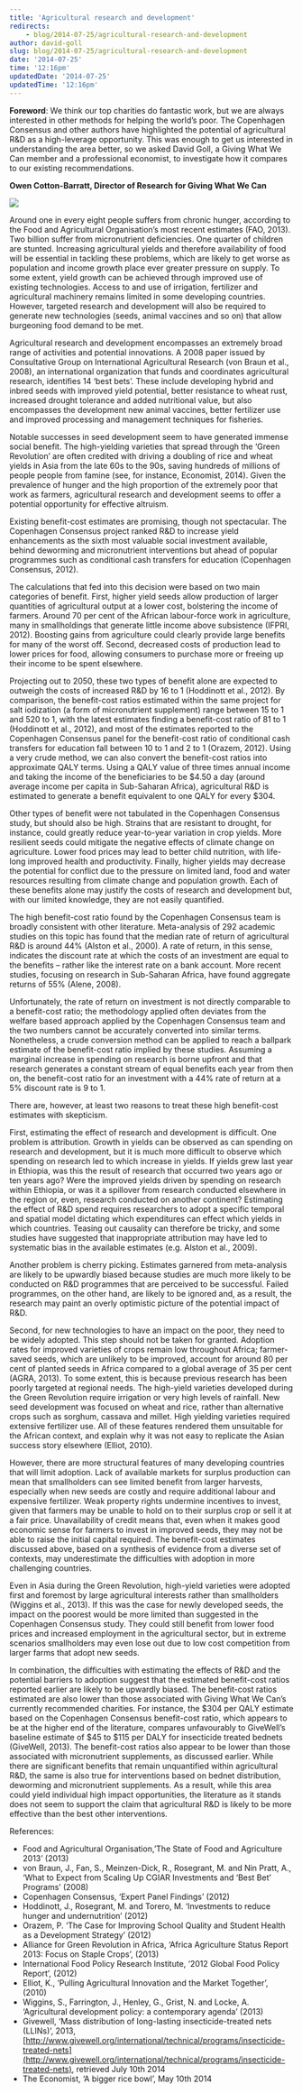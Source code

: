 ```yaml
---
title: 'Agricultural research and development'
redirects:
    - blog/2014-07-25/agricultural-research-and-development
author: david-goll
slug: blog/2014-07-25/agricultural-research-and-development
date: '2014-07-25'
time: '12:16pm'
updatedDate: '2014-07-25'
updatedTime: '12:16pm'
---
```

**Foreword**: We think our top charities do fantastic work, but we are always interested in other methods for helping the world’s poor. The Copenhagen Consensus and other authors have highlighted the potential of agricultural R&D as a high-leverage opportunity. This was enough to get us interested in understanding the area better, so we asked David Goll, a Giving What We Can member and a professional economist, to investigate how it compares to our existing recommendations.

**Owen Cotton-Barratt, Director of Research for Giving What We Can**

![](/images/uploads/01agriculturalfieldworkskanchipuramtn.jpg)

Around one in every eight people suffers from chronic hunger, according to the Food and Agricultural Organisation’s most recent estimates (FAO, 2013). Two billion suffer from micronutrient deficiencies. One quarter of children are stunted. Increasing agricultural yields and therefore availability of food will be essential in tackling these problems, which are likely to get worse as population and income growth place ever greater pressure on supply. To some extent, yield growth can be achieved through improved use of existing technologies. Access to and use of irrigation, fertilizer and agricultural machinery remains limited in some developing countries. However, targeted research and development will also be required to generate new technologies (seeds, animal vaccines and so on) that allow burgeoning food demand to be met.

Agricultural research and development encompasses an extremely broad range of activities and potential innovations. A 2008 paper issued by Consultative Group on International Agricultural Research (von Braun et al., 2008), an international organization that funds and coordinates agricultural research, identifies 14 ‘best bets’. These include developing hybrid and inbred seeds with improved yield potential, better resistance to wheat rust, increased drought tolerance and added nutritional value, but also encompasses the development new animal vaccines, better fertilizer use and improved processing and management techniques for fisheries.

Notable successes in seed development seem to have generated immense social benefit. The high-yielding varieties that spread through the ‘Green Revolution’ are often credited with driving a doubling of rice and wheat yields in Asia from the late 60s to the 90s, saving hundreds of millions of people people from famine (see, for instance, Economist, 2014). Given the prevalence of hunger and the high proportion of the extremely poor that work as farmers, agricultural research and development seems to offer a potential opportunity for effective altruism.

Existing benefit-cost estimates are promising, though not spectacular. The Copenhagen Consensus project ranked R&D to increase yield enhancements as the sixth most valuable social investment available, behind deworming and micronutrient interventions but ahead of popular programmes such as conditional cash transfers for education (Copenhagen Consensus, 2012).

The calculations that fed into this decision were based on two main categories of benefit. First, higher yield seeds allow production of larger quantities of agricultural output at a lower cost, bolstering the income of farmers. Around 70 per cent of the African labour-force work in agriculture, many in smallholdings that generate little income above subsistence (IFPRI, 2012). Boosting gains from agriculture could clearly provide large benefits for many of the worst off. Second, decreased costs of production lead to lower prices for food, allowing consumers to purchase more or freeing up their income to be spent elsewhere.

Projecting out to 2050, these two types of benefit alone are expected to outweigh the costs of increased R&D by 16 to 1 (Hoddinott et al., 2012). By comparison, the benefit-cost ratios estimated within the same project for salt iodization (a form of micronutrient supplement) range between 15 to 1 and 520 to 1, with the latest estimates finding a benefit-cost ratio of 81 to 1 (Hoddinott et al., 2012), and most of the estimates reported to the Copenhagen Consensus panel for the benefit-cost ratio of conditional cash transfers for education fall between 10 to 1 and 2 to 1 (Orazem, 2012). Using a very crude method, we can also convert the benefit-cost ratios into approximate QALY terms. Using a QALY value of three times annual income and taking the income of the beneficiaries to be $4.50 a day (around average income per capita in Sub-Saharan Africa), agricultural R&D is estimated to generate a benefit equivalent to one QALY for every $304.

Other types of benefit were not tabulated in the Copenhagen Consensus study, but should also be high. Strains that are resistant to drought, for instance, could greatly reduce year-to-year variation in crop yields. More resilient seeds could mitigate the negative effects of climate change on agriculture. Lower food prices may lead to better child nutrition, with life-long improved health and productivity. Finally, higher yields may decrease the potential for conflict due to the pressure on limited land, food and water resources resulting from climate change and population growth. Each of these benefits alone may justify the costs of research and development but, with our limited knowledge, they are not easily quantified.

The high benefit-cost ratio found by the Copenhagen Consensus team is broadly consistent with other literature. Meta-analysis of 292 academic studies on this topic has found that the median rate of return of agricultural R&D is around 44% (Alston et al., 2000). A rate of return, in this sense, indicates the discount rate at which the costs of an investment are equal to the benefits – rather like the interest rate on a bank account. More recent studies, focusing on research in Sub-Saharan Africa, have found aggregate returns of 55% (Alene, 2008).

Unfortunately, the rate of return on investment is not directly comparable to a benefit-cost ratio; the methodology applied often deviates from the welfare based approach applied by the Copenhagen Consensus team and the two numbers cannot be accurately converted into similar terms. Nonetheless, a crude conversion method can be applied to reach a ballpark estimate of the benefit-cost ratio implied by these studies. Assuming a marginal increase in spending on research is borne upfront and that research generates a constant stream of equal benefits each year from then on, the benefit-cost ratio for an investment with a 44% rate of return at a 5% discount rate is 9 to 1.

There are, however, at least two reasons to treat these high benefit-cost estimates with skepticism.

First, estimating the effect of research and development is difficult. One problem is attribution. Growth in yields can be observed as can spending on research and development, but it is much more difficult to observe which spending on research led to which increase in yields. If yields grew last year in Ethiopia, was this the result of research that occurred two years ago or ten years ago? Were the improved yields driven by spending on research within Ethiopia, or was it a spillover from research conducted elsewhere in the region or, even, research conducted on another continent? Estimating the effect of R&D spend requires researchers to adopt a specific temporal and spatial model dictating which expenditures can effect which yields in which countries. Teasing out causality can therefore be tricky, and some studies have suggested that inappropriate attribution may have led to systematic bias in the available estimates (e.g. Alston et al., 2009).

Another problem is cherry picking. Estimates garnered from meta-analysis are likely to be upwardly biased because studies are much more likely to be conducted on R&D programmes that are perceived to be successful. Failed programmes, on the other hand, are likely to be ignored and, as a result, the research may paint an overly optimistic picture of the potential impact of R&D.

Second, for new technologies to have an impact on the poor, they need to be widely adopted. This step should not be taken for granted. Adoption rates for improved varieties of crops remain low throughout Africa; farmer-saved seeds, which are unlikely to be improved, account for around 80 per cent of planted seeds in Africa compared to a global average of 35 per cent (AGRA, 2013). To some extent, this is because previous research has been poorly targeted at regional needs. The high-yield varieties developed during the Green Revolution require irrigation or very high levels of rainfall. New seed development was focused on wheat and rice, rather than alternative crops such as sorghum, cassava and millet. High yielding varieties required extensive fertilizer use. All of these features rendered them unsuitable for the African context, and explain why it was not easy to replicate the Asian success story elsewhere (Elliot, 2010).

However, there are more structural features of many developing countries that will limit adoption. Lack of available markets for surplus production can mean that smallholders can see limited benefit from larger harvests, especially when new seeds are costly and require additional labour and expensive fertilizer. Weak property rights undermine incentives to invest, given that farmers may be unable to hold on to their surplus crop or sell it at a fair price. Unavailability of credit means that, even when it makes good economic sense for farmers to invest in improved seeds, they may not be able to raise the initial capital required. The benefit-cost estimates discussed above, based on a synthesis of evidence from a diverse set of contexts, may underestimate the difficulties with adoption in more challenging countries.

Even in Asia during the Green Revolution, high-yield varieties were adopted first and foremost by large agricultural interests rather than smallholders (Wiggins et al., 2013). If this was the case for newly developed seeds, the impact on the poorest would be more limited than suggested in the Copenhagen Consensus study. They could still benefit from lower food prices and increased employment in the agricultural sector, but in extreme scenarios smallholders may even lose out due to low cost competition from larger farms that adopt new seeds.

In combination, the difficulties with estimating the effects of R&D and the potential barriers to adoption suggest that the estimated benefit-cost ratios reported earlier are likely to be upwardly biased. The benefit-cost ratios estimated are also lower than those associated with Giving What We Can’s currently recommended charities. For instance, the $304 per QALY estimate based on the Copenhagen Consensus benefit-cost ratio, which appears to be at the higher end of the literature, compares unfavourably to GiveWell’s baseline estimate of $45 to $115 per DALY for insecticide treated bednets (GiveWell, 2013). The benefit-cost ratios also appear to be lower than those associated with micronutrient supplements, as discussed earlier. While there are significant benefits that remain unquantified within agricultural R&D, the same is also true for interventions based on bednet distribution, deworming and micronutrient supplements. As a result, while this area could yield individual high impact opportunities, the literature as it stands does not seem to support the claim that agricultural R&D is likely to be more effective than the best other interventions.

References:

*   Food and Agricultural Organisation,’The State of Food and Agriculture 2013’ (2013)
*   von Braun, J., Fan, S., Meinzen-Dick, R., Rosegrant, M. and Nin Pratt, A., ‘What to Expect from Scaling Up CGIAR Investments and ‘Best Bet’ Programs’ (2008)
*   Copenhagen Consensus, ‘Expert Panel Findings’ (2012)
*   Hoddinott, J., Rosegrant, M. and Torero, M. ‘Investments to reduce hunger and undernutrition’ (2012)
*   Orazem, P. ‘The Case for Improving School Quality and Student Health as a Development Strategy’ (2012)
*   Alliance for Green Revolution in Africa, ‘Africa Agriculture Status Report 2013: Focus on Staple Crops’, (2013)
*   International Food Policy Research Institute, ‘2012 Global Food Policy Report’, (2012)
*   Elliot, K., ‘Pulling Agricultural Innovation and the Market Together’, (2010)
*   Wiggins, S., Farrington, J., Henley, G., Grist, N. and Locke, A. ‘Agricultural development policy: a contemporary agenda’ (2013)
*   Givewell, ‘Mass distribution of long-lasting insecticide-treated nets (LLINs)’, 2013, [http://www.givewell.org/international/technical/programs/insecticide-treated-nets](http://www.givewell.org/international/technical/programs/insecticide-treated-nets), retrieved July 10th 2014
*   The Economist, ‘A bigger rice bowl’, May 10th 2014